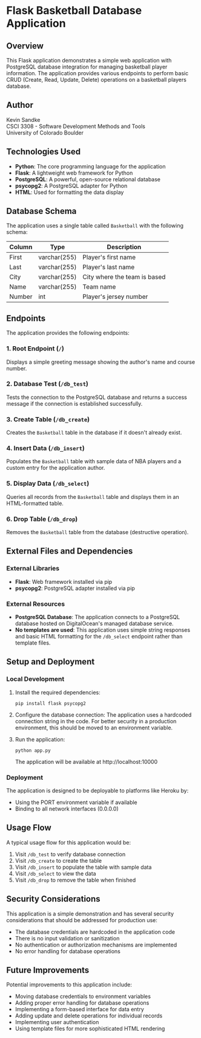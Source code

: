 # Flask Basketball Database Application

## Overview

This Flask application demonstrates a simple web application with PostgreSQL database integration for managing basketball player information. The application provides various endpoints to perform basic CRUD (Create, Read, Update, Delete) operations on a basketball players database.

## Author
Kevin Sandke  
CSCI 3308 - Software Development Methods and Tools  
University of Colorado Boulder

## Technologies Used
- **Python**: The core programming language for the application
- **Flask**: A lightweight web framework for Python
- **PostgreSQL**: A powerful, open-source relational database
- **psycopg2**: A PostgreSQL adapter for Python
- **HTML**: Used for formatting the data display

## Database Schema

The application uses a single table called `Basketball` with the following schema:

| Column | Type | Description |
|--------|------|-------------|
| First | varchar(255) | Player's first name |
| Last | varchar(255) | Player's last name |
| City | varchar(255) | City where the team is based |
| Name | varchar(255) | Team name |
| Number | int | Player's jersey number |

## Endpoints

The application provides the following endpoints:

### 1. Root Endpoint (`/`)
Displays a simple greeting message showing the author's name and course number.

### 2. Database Test (`/db_test`)
Tests the connection to the PostgreSQL database and returns a success message if the connection is established successfully.

### 3. Create Table (`/db_create`)
Creates the `Basketball` table in the database if it doesn't already exist.

### 4. Insert Data (`/db_insert`)
Populates the `Basketball` table with sample data of NBA players and a custom entry for the application author.

### 5. Display Data (`/db_select`)
Queries all records from the `Basketball` table and displays them in an HTML-formatted table.

### 6. Drop Table (`/db_drop`)
Removes the `Basketball` table from the database (destructive operation).

## External Files and Dependencies

### External Libraries
- **Flask**: Web framework installed via pip
- **psycopg2**: PostgreSQL adapter installed via pip

### External Resources
- **PostgreSQL Database**: The application connects to a PostgreSQL database hosted on DigitalOcean's managed database service.
- **No templates are used**: This application uses simple string responses and basic HTML formatting for the `/db_select` endpoint rather than template files.

## Setup and Deployment

### Local Development
1. Install the required dependencies:
   ```
   pip install flask psycopg2
   ```

2. Configure the database connection:
   The application uses a hardcoded connection string in the code. For better security in a production environment, this should be moved to an environment variable.

3. Run the application:
   ```
   python app.py
   ```
   The application will be available at http://localhost:10000

### Deployment
The application is designed to be deployable to platforms like Heroku by:
- Using the PORT environment variable if available
- Binding to all network interfaces (0.0.0.0)

## Usage Flow

A typical usage flow for this application would be:

1. Visit `/db_test` to verify database connection
2. Visit `/db_create` to create the table
3. Visit `/db_insert` to populate the table with sample data
4. Visit `/db_select` to view the data
5. Visit `/db_drop` to remove the table when finished

## Security Considerations

This application is a simple demonstration and has several security considerations that should be addressed for production use:

- The database credentials are hardcoded in the application code
- There is no input validation or sanitization
- No authentication or authorization mechanisms are implemented
- No error handling for database operations

## Future Improvements

Potential improvements to this application include:

- Moving database credentials to environment variables
- Adding proper error handling for database operations
- Implementing a form-based interface for data entry
- Adding update and delete operations for individual records
- Implementing user authentication
- Using template files for more sophisticated HTML rendering
